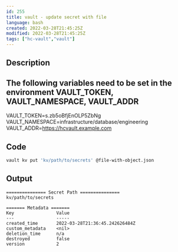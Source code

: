 ```yaml
---
id: 255
title: vault - update secret with file
language: bash
created: 2022-03-28T21:45:25Z
modified: 2022-03-28T21:45:25Z
tags: ["hc-vault","vault"]
---
```


## Description

The following variables need to be set in the environment
VAULT_TOKEN, VAULT_NAMESPACE, VAULT_ADDR
---
VAULT_TOKEN=s.zb5oBfjEnOLP5ZbNg
VAULT_NAMESPACE=infrastructure/database/engineering
VAULT_ADDR=https://hcvault.example.com

## Code

```bash
vault kv put 'kv/path/to/secrets' @file-with-object.json
```

## Output

```
=============== Secret Path ===============
kv/path/to/secrets

======= Metadata =======
Key                Value
---                -----
created_time       2022-03-28T21:36:45.242626484Z
custom_metadata    <nil>
deletion_time      n/a
destroyed          false
version            2
```

<!-- end -->

